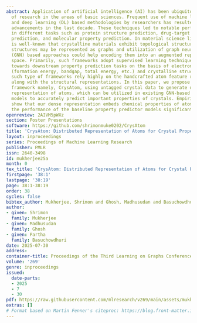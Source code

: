 ```yaml
---
abstract: Application of artificial intelligence (AI) has been ubiquitous in the growth
  of research in the areas of basic sciences. Frequent use of machine learning (ML)
  and deep learning (DL) based methodologies by researchers has resulted in significant
  advancements in the last decade. These techniques led to notable performance enhancements
  in different tasks such as protein structure prediction, drug-target binding affinity
  prediction, and molecular property prediction. In material science literature, it
  is well-known that crystalline materials exhibit topological structures. Such topological
  structures may be represented as graphs and utilization of graph neural network
  (GNN) based approaches could help encoding them into an augmented representation
  space. Primarily, such frameworks adopt supervised learning techniques targeted
  towards downstream property prediction tasks on the basis of electronic properties
  (formation energy, bandgap, total energy, etc.) and crystalline structures. Generally,
  such type of frameworks rely highly on the handcrafted atom feature representations
  along with the structural representations. In this paper, we propose an unsupervised
  framework namely, CrysAtom, using untagged crystal data to generate dense vector
  representation of atoms, which can be utilized in existing GNN-based property predictor
  models to accurately predict important properties of crystals. Empirical results
  show that our dense representation embeds chemical properties of atoms and enhance
  the performance of the baseline property predictor models significantly.
openreview: 2AIVM5pWXz
section: Poster Presentations
software: https://github.com/shrimonmuke0202/CrysAtom
title: 'CrysAtom: Distributed Representation of Atoms for Crystal Property Prediction'
layout: inproceedings
series: Proceedings of Machine Learning Research
publisher: PMLR
issn: 2640-3498
id: mukherjee25a
month: 0
tex_title: 'CrysAtom: Distributed Representation of Atoms for Crystal Property Prediction'
firstpage: '38:1'
lastpage: '38:19'
page: 38:1-38:19
order: 38
cycles: false
bibtex_author: Mukherjee, Shrimon and Ghosh, Madhusudan and Basuchowdhuri, Partha
author:
- given: Shrimon
  family: Mukherjee
- given: Madhusudan
  family: Ghosh
- given: Partha
  family: Basuchowdhuri
date: 2025-07-30
address:
container-title: Proceedings of the Third Learning on Graphs Conference
volume: '269'
genre: inproceedings
issued:
  date-parts:
  - 2025
  - 7
  - 30
pdf: https://raw.githubusercontent.com/mlresearch/v269/main/assets/mukherjee25a/mukherjee25a.pdf
extras: []
# Format based on Martin Fenner's citeproc: https://blog.front-matter.io/posts/citeproc-yaml-for-bibliographies/
---
```

